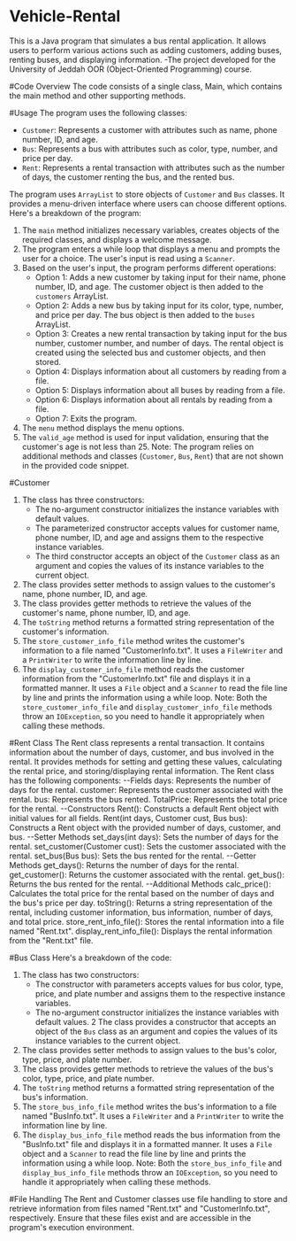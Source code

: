 # Vehicle-Rental
This is a Java program that simulates a bus rental application. It allows users to perform various actions such as adding customers, adding buses, renting buses, and displaying information.
-The project developed for the University of Jeddah OOR (Object-Oriented Programming) course.


#Code Overview
The code consists of a single class, Main, which contains the main method and other supporting methods.



#Usage
The program uses the following classes:
- `Customer`: Represents a customer with attributes such as name, phone number, ID, and age.
- `Bus`: Represents a bus with attributes such as color, type, number, and price per day.
- `Rent`: Represents a rental transaction with attributes such as the number of days, the customer renting the bus, and the rented bus.
  
The program uses `ArrayList` to store objects of `Customer` and `Bus` classes. It provides a menu-driven interface where users can choose different options.
Here's a breakdown of the program:
1. The `main` method initializes necessary variables, creates objects of the required classes, and displays a welcome message.
2. The program enters a while loop that displays a menu and prompts the user for a choice. The user's input is read using a `Scanner`.
3. Based on the user's input, the program performs different operations:
   - Option 1: Adds a new customer by taking input for their name, phone number, ID, and age. The customer object is then added to the `customers` ArrayList.
   - Option 2: Adds a new bus by taking input for its color, type, number, and price per day. The bus object is then added to the `buses` ArrayList.
   - Option 3: Creates a new rental transaction by taking input for the bus number, customer number, and number of days. The rental object is created using the selected bus and customer objects, and then stored.
   - Option 4: Displays information about all customers by reading from a file.
   - Option 5: Displays information about all buses by reading from a file.
   - Option 6: Displays information about all rentals by reading from a file.
   - Option 7: Exits the program.
4. The `menu` method displays the menu options.
5. The `valid_age` method is used for input validation, ensuring that the customer's age is not less than 25.
Note: The program relies on additional methods and classes (`Customer`, `Bus`, `Rent`) that are not shown in the provided code snippet.




#Customer
1. The class has three constructors:
   - The no-argument constructor initializes the instance variables with default values.
   - The parameterized constructor accepts values for customer name, phone number, ID, and age and assigns them to the respective instance variables.
   - The third constructor accepts an object of the `Customer` class as an argument and copies the values of its instance variables to the current object.
2. The class provides setter methods to assign values to the customer's name, phone number, ID, and age.
3. The class provides getter methods to retrieve the values of the customer's name, phone number, ID, and age.
4. The `toString` method returns a formatted string representation of the customer's information.
5. The `store_customer_info_file` method writes the customer's information to a file named "CustomerInfo.txt". It uses a `FileWriter` and a `PrintWriter` to write the information line by line.
6. The `display_customer_info_file` method reads the customer information from the "CustomerInfo.txt" file and displays it in a formatted manner. It uses a `File` object and a `Scanner` to read the file line by line and prints the information using a while loop.
Note: Both the `store_customer_info_file` and `display_customer_info_file` methods throw an `IOException`, so you need to handle it appropriately when calling these methods.



#Rent Class
The Rent class represents a rental transaction. It contains information about the number of days, customer, and bus involved in the rental. It provides methods for setting and getting these values, calculating the rental price, and storing/displaying rental information.
The Rent class has the following components:
  --Fields
days: Represents the number of days for the rental.
customer: Represents the customer associated with the rental.
bus: Represents the bus rented.
TotalPrice: Represents the total price for the rental.
  --Constructors
Rent(): Constructs a default Rent object with initial values for all fields.
Rent(int days, Customer cust, Bus bus): Constructs a Rent object with the provided number of days, customer, and bus.
  --Setter Methods
set_days(int days): Sets the number of days for the rental.
set_customer(Customer cust): Sets the customer associated with the rental.
set_bus(Bus bus): Sets the bus rented for the rental.
  --Getter Methods
get_days(): Returns the number of days for the rental.
get_customer(): Returns the customer associated with the rental.
get_bus(): Returns the bus rented for the rental.
  --Additional Methods
calc_price(): Calculates the total price for the rental based on the number of days and the bus's price per day.
toString(): Returns a string representation of the rental, including customer information, bus information, number of days, and total price.
store_rent_info_file(): Stores the rental information into a file named "Rent.txt".
display_rent_info_file(): Displays the rental information from the "Rent.txt" file.



#Bus Class
Here's a breakdown of the code:
1. The class has two constructors:
   - The constructor with parameters accepts values for bus color, type, price, and plate number and assigns them to the respective instance variables.
   - The no-argument constructor initializes the instance variables with default values.
2 The class provides a constructor that accepts an object of the `Bus` class as an argument and copies the values of its instance variables to the current object.
3. The class provides setter methods to assign values to the bus's color, type, price, and plate number.
4. The class provides getter methods to retrieve the values of the bus's color, type, price, and plate number.
5. The `toString` method returns a formatted string representation of the bus's information.
6. The `store_bus_info_file` method writes the bus's information to a file named "BusInfo.txt". It uses a `FileWriter` and a `PrintWriter` to write the information line by line.
7. The `display_bus_info_file` method reads the bus information from the "BusInfo.txt" file and displays it in a formatted manner. It uses a `File` object and a `Scanner` to read the file line by line and prints the information using a while loop.
Note: Both the `store_bus_info_file` and `display_bus_info_file` methods throw an `IOException`, so you need to handle it appropriately when calling these methods.




#File Handling
The Rent and Customer classes use file handling to store and retrieve information from files named "Rent.txt" and "CustomerInfo.txt", respectively. Ensure that these files exist and are accessible in the program's execution environment.

